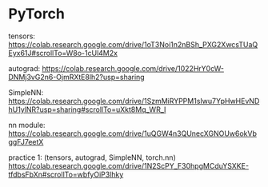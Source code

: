 # PyTorch

tensors:
https://colab.research.google.com/drive/1oT3Noi1n2nBSh_PXG2XwcsTUaQEyx61J#scrollTo=W8o-1cUl4M2x

autograd:
https://colab.research.google.com/drive/1022HrY0cW-DNMj3vG2n6-OjmRXtE8lh2?usp=sharing

SimpleNN:
https://colab.research.google.com/drive/1SzmMiRYPPM1sIwu7YpHwHEvNDhU1ylNR?usp=sharing#scrollTo=uXkt8Mq_WR_I

nn module:
https://colab.research.google.com/drive/1uQGW4n3QUnecXGNOUw6okVbggFJ7eetX

practice 1: (tensors, autograd, SimpleNN, torch.nn)
https://colab.research.google.com/drive/1N2ScPY_F30hpgMCduYSXKE-tfdbsFbXn#scrollTo=wbfyOiP3lhky
